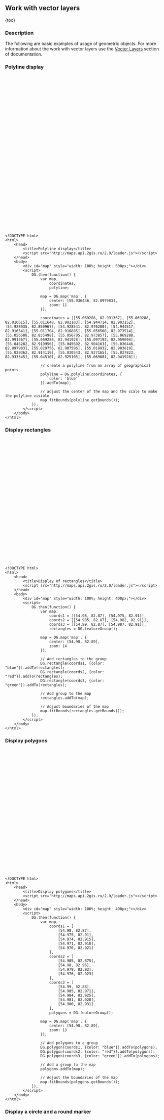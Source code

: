 ## Work with vector layers

{toc}

### Description

The following are basic examples of usage of geometric objects. For more information about the work with vector layers
use the <a href="/doc/maps/en/manual/vector-layers">Vector Layers</a> section of documentation.

### Polyline display

<script src="http://maps.api.2gis.ru/2.0/loader.js"></script>
<div id="map" style="width: 100%; height: 500px;"></div>
<script>
    DG.then(function() {
        var map,
            coordinates,
            polyline;

        map = DG.map('map', {
            center: [55.036446, 82.897983],
            zoom: 11
        });

        coordinates = [[55.069288, 82.991367], [55.069288, 82.816615], [55.011648, 82.902103], [54.944714, 82.903152], [54.928935, 82.850967], [54.928541, 82.976280], [54.944517, 82.916541], [55.011704, 82.916885], [55.056508, 82.973514], [55.056508, 82.835498], [55.056705, 82.973857], [55.069288, 82.991367], [55.069288, 82.941928], [55.097193, 82.959094], [55.046282, 82.919956], [55.045692, 82.904163], [55.036446, 82.897983], [55.029756, 82.907596], [55.018932, 82.903819], [55.029362, 82.914119], [55.030543, 82.927165], [55.037823, 82.933345], [55.045101, 82.925105], [55.069681, 82.941928]];

        // create a polyline from an array of geographical points
        polyline = DG.polyline(coordinates, {color: 'blue'}).addTo(map);

        // adjust the center of the map and the scale to make the polyline visible
        map.fitBounds(polyline.getBounds());
    });
</script>

    <!DOCTYPE html>
    <html>
        <head>
            <title>Polyline display</title>
            <script src="http://maps.api.2gis.ru/2.0/loader.js"></script>
        </head>
        <body>
            <div id="map" style="width: 100%; height: 500px;"></div>
            <script>
                DG.then(function() {
                    var map,
                        coordinates,
                        polyline;

                    map = DG.map('map', {
                        center: [55.036446, 82.897983],
                        zoom: 11
                    });

                    coordinates = [[55.069288, 82.991367], [55.069288, 82.816615], [55.011648, 82.902103], [54.944714, 82.903152], [54.928935, 82.850967], [54.928541, 82.976280], [54.944517, 82.916541], [55.011704, 82.916885], [55.056508, 82.973514], [55.056508, 82.835498], [55.056705, 82.973857], [55.069288, 82.991367], [55.069288, 82.941928], [55.097193, 82.959094], [55.046282, 82.919956], [55.045692, 82.904163], [55.036446, 82.897983], [55.029756, 82.907596], [55.018932, 82.903819], [55.029362, 82.914119], [55.030543, 82.927165], [55.037823, 82.933345], [55.045101, 82.925105], [55.069681, 82.941928]];

                    // create a polyline from an array of geographical points
                    polyline = DG.polyline(coordinates, {
                        color: 'blue'
                    }).addTo(map);

                    // adjust the center of the map and the scale to make the polyline visible
                    map.fitBounds(polyline.getBounds());
                });
            </script>
        </body>
    </html>

### Display rectangles

<div id="map1" style="width: 100%; height: 400px;"></div>
<script>
    DG.then(function() {
        var map,
            coords1 = [[54.98, 82.87], [54.975, 82.91]],
            coords2 = [[54.985, 82.87], [54.982, 82.91]],
            coords3 = [[54.99, 82.87], [54.987, 82.91]],
            rectangles = DG.featureGroup();

        map = DG.map('map1', {
            center: [54.98, 82.89],
            zoom: 14
        });

        // Add rectangles to the group
        DG.rectangle(coords1, {color: "blue"}).addTo(rectangles);
        DG.rectangle(coords2, {color: "red"}).addTo(rectangles);
        DG.rectangle(coords3, {color: "green"}).addTo(rectangles);

        // Add group to the map
        rectangles.addTo(map);

        // Adjust boundaries of the map
        map.fitBounds(rectangles.getBounds());
    });
</script>

    <!DOCTYPE html>
    <html>
        <head>
            <title>Display of rectangles</title>
            <script src="http://maps.api.2gis.ru/2.0/loader.js"></script>
        </head>
        <body>
            <div id="map" style="width: 100%; height: 400px;"></div>
            <script>
                DG.then(function() {
                    var map,
                        coords1 = [[54.98, 82.87], [54.975, 82.91]],
                        coords2 = [[54.985, 82.87], [54.982, 82.91]],
                        coords3 = [[54.99, 82.87], [54.987, 82.91]],
                        rectangles = DG.featureGroup();

                    map = DG.map('map', {
                        center: [54.98, 82.89],
                        zoom: 14
                    });

                    // Add rectangles to the group
                    DG.rectangle(coords1, {color: "blue"}).addTo(rectangles);
                    DG.rectangle(coords2, {color: "red"}).addTo(rectangles);
                    DG.rectangle(coords3, {color: "green"}).addTo(rectangles);

                    // Add group to the map
                    rectangles.addTo(map);

                    // Adjust boundaries of the map
                    map.fitBounds(rectangles.getBounds());
                });
            </script>
        </body>
    </html>

### Display polygons

<div id="map2" style="width: 100%; height: 400px;"></div>
<script>
    DG.then(function() {
        var map,
            coords1 = [
                [54.98, 82.87],
                [54.975, 82.91],
                [54.974, 82.915],
                [54.971, 82.918],
                [54.970, 82.921]
            ],
            coords2 = [
                [54.985, 82.875],
                [54.98, 82.96],
                [54.979, 82.92],
                [54.976, 82.923]
            ],
            coords3 = [
                [54.99, 82.88],
                [54.985, 82.971],
                [54.984, 82.925],
                [54.981, 82.928],
                [54.980, 82.931]
            ],
            polygons = DG.featureGroup();

        map = DG.map('map2', {
            center: [54.98, 82.89],
            zoom: 13
        });

        DG.polygon(coords1, {color: "blue"}).addTo(polygons);
        DG.polygon(coords2, {color: "red"}).addTo(polygons);
        DG.polygon(coords3, {color: "green"}).addTo(polygons);

        polygons.addTo(map);
        map.fitBounds(polygons.getBounds());
    });
</script>

    <!DOCTYPE html>
    <html>
        <head>
            <title>Display polygons</title>
            <script src="http://maps.api.2gis.ru/2.0/loader.js"></script>
        </head>
        <body>
            <div id="map" style="width: 100%; height: 400px;"></div>
            <script>
                DG.then(function() {
                    var map,
                        coords1 = [
                            [54.98, 82.87],
                            [54.975, 82.91],
                            [54.974, 82.915],
                            [54.971, 82.918],
                            [54.970, 82.921]
                        ],
                        coords2 = [
                            [54.985, 82.875],
                            [54.98, 82.96],
                            [54.979, 82.92],
                            [54.976, 82.923]
                        ],
                        coords3 = [
                            [54.99, 82.88],
                            [54.985, 82.971],
                            [54.984, 82.925],
                            [54.981, 82.928],
                            [54.980, 82.931]
                        ],
                        polygons = DG.featureGroup();

                    map = DG.map('map', {
                        center: [54.98, 82.89],
                        zoom: 13
                    });

                    // Add polygons to a group
                    DG.polygon(coords1, {color: "blue"}).addTo(polygons);
                    DG.polygon(coords2, {color: "red"}).addTo(polygons);
                    DG.polygon(coords3, {color: "green"}).addTo(polygons);

                    // Add a group to the map
                    polygons.addTo(map);

                    // Adjust the boundaries of the map
                    map.fitBounds(polygons.getBounds());
                });
            </script>
        </body>
    </html>

### Display a circle and a round marker

<div id="map3" style="width: 100%; height: 400px;"></div>
<script>
    DG.then(function() {
        var map = DG.map('map3', {
            center: [54.98, 82.89],
            zoom: 14
        });

        DG.circle([54.98, 82.89], 200, {color: 'red'}).addTo(map);
        DG.circleMarker([54.985, 82.89]).setRadius(100).addTo(map);
    })
</script>

    <!DOCTYPE html>
    <html>
        <head>
            <title>Display a circle and a round marker</title>
            <script src="http://maps.api.2gis.ru/2.0/loader.js"></script>
        </head>
        <body>
            <div id="map" style="width: 100%; height: 400px;"></div>
            <script>
                DG.then(function() {
                    var map = DG.map('map', {
                        center: [54.98, 82.89],
                        zoom: 14
                    });

                    DG.circle([54.98, 82.89], 200, {color: 'red'}).addTo(map);
                    DG.circleMarker([54.985, 82.89]).setRadius(100).addTo(map);
                })
            </script>
        </body>
    </html>

### Vector layers with tips and pop-ups

<div id="map4" style="width: 100%; height: 400px;"></div>
<script>
    DG.then(function() {
        var map = DG.map('map4', {
            center: [54.98, 82.89],
            zoom: 14
        });

        DG.circle([54.98, 82.87], 200, {color: 'red'})
            .bindPopup('I am a circle')
            .bindLabel('Click on the circle')
            .addTo(map);

        DG.circleMarker([54.985, 82.89])
            .bindPopup('I am a circle marker')
            .bindLabel('Click on a circle marker')
            .setRadius(100)
            .addTo(map);

        DG.rectangle(
            [[54.98, 82.87], [54.975, 82.91]],
            {color: 'green'})
            .bindPopup('I am a rectangle')
            .bindLabel('Click on a rectangle')
            .addTo(map);

        DG.polygon(
            [[54.985, 82.875], [54.98, 82.96], [54.979, 82.92]],
            {color: 'yellow'})
            .bindPopup('I am a polygon')
            .bindLabel('Click on a polygon')
            .addTo(map);
    });
</script>

    <!DOCTYPE html>
    <html>
        <head>
            <title>Vector layers with tips and pop-ups</title>
            <script src="http://maps.api.2gis.ru/2.0/loader.js"></script>
        </head>
        <body>
            <div id="map" style="width: 100%; height: 400px;"></div>
            <script>
                DG.then(function() {
                    var map = DG.map('map', {
                        center: [54.98, 82.89],
                        zoom: 14
                    });

                    DG.circle([54.98, 82.87], 200, {color: 'red'})
                        .bindPopup('I am a circle')
                        .bindLabel('Click on the circle')
                        .addTo(map);

                    DG.circleMarker([54.985, 82.89])
                        .bindPopup('I am a circle marker')
                        .bindLabel('Click on a circle marker')
                        .setRadius(100)
                        .addTo(map);

                    DG.rectangle(
                        [[54.98, 82.87], [54.975, 82.91]],
                        {color: 'green'})
                        .bindPopup('I am a rectangle')
                        .bindLabel('Click on a rectangle')
                        .addTo(map);

                    DG.polygon(
                        [[54.985, 82.875], [54.98, 82.96], [54.979, 82.92]],
                        {color: 'yellow'})
                        .bindPopup('I am a polygon')
                        .bindLabel('Click on a polygon')
                        .addTo(map);
                });
            </script>
        </body>
    </html>

### Animation of the polyline rendering

<input id="playAnimation" type="button" value="Start animation" />
<div id="map5" style="width: 100%; height: 400px;"></div>
<script>
    var playAnimationButton = document.getElementById('playAnimation');

    DG.then(function() {
        var map = DG.map('map5', {
            center: [54.98, 82.94],
            zoom: 13
        });

        playAnimation.onclick = function() {
            var polyline = DG.polyline([]).addTo(map),
                counter = 0;

            (function draw() {
                polyline.addLatLng([54.98, 82.89 + counter / 10000]);

                if (++counter < 1000) {
                    window.setTimeout(draw, 10);
                } else {
                    counter = 0;
                    draw();
                };
            })();
        }
    })
</script>

    <!DOCTYPE html>
    <html>
        <head>
            <title>Animation of the polyline renderingn</title>
            <script src="http://maps.api.2gis.ru/2.0/loader.js"></script>
        </head>
        <body>
            <input id="playAnimation" type="button" value="Start animation" />
            <div id="map" style="width: 100%; height: 400px;"></div>
            <script>
                var playAnimationButton = document.getElementById('playAnimation');

                DG.then(function() {
                    var map = DG.map('map', {
                        center: [54.98, 82.94],
                        zoom: 13
                    });

                    playAnimation.onclick = function() {
                        var polyline = DG.polyline([]).addTo(map),
                            counter = 0;

                        (function draw() {
                            polyline.addLatLng([54.98, 82.89 + counter / 10000]);

                            if (++counter < 1000) {
                                window.setTimeout(draw, 10);
                            } else {
                                counter = 0;
                                draw();
                            };
                        })();
                    }
                })
            </script>
        </body>
    </html>
